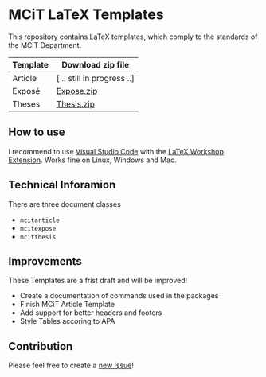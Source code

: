# MCiT LaTeX Templates

This repository contains LaTeX templates, which comply to the standards of the MCiT Department.

| Template | Download zip file                    |
| -------  | ------------------------------------ |
| Article  | [ .. still in progress ..]           |
| Exposé   | [Expose.zip](raw/master/templates/Expose.zip)  |
| Theses   | [Thesis.zip](raw/master/templates/Thesis.zip)   |

## How to use

I recommend to use [Visual Studio Code](https://code.visualstudio.com/) with the [LaTeX Workshop Extension](https://marketplace.visualstudio.com/items?itemName=James-Yu.latex-workshop). Works fine on Linux, Windows and Mac.

## Technical Inforamion

There are three document classes

- `mcitarticle`
- `mcitexpose`
- `mcitthesis`

## Improvements

These Templates are a frist draft and will be improved!

- Create a documentation of commands used in the packages
- Finish MCiT Article Template
- Add support for better headers and footers
- Style Tables accoring to APA

## Contribution

Please feel free to create a [new Issue](https://github.com/spiegl/MCiT_LaTeX_Template/issues/new)!